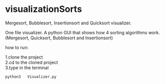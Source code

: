 # visualizationSorts
Mergesort, Bubblesort, Insertionsort and Quicksort visualizer.

One file visualizer.
A python GUI that shows how 4 sorting algorithms work.(Mergesort, Quicksort, Bubblesort and Insertionsort)

how to run:

1.clone the project <br>
2.cd to the cloned project <br>
3.type in the terminal <br>
```
python3   Visualizer.py
```
